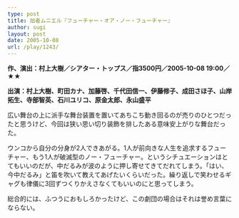 ```yaml
---
type: post
title: 拙者ムニエル『フューチャー・オア・ノー・フューチャー』
author: sugi
layout: post
date: 2005-10-08
url: /play/1243/
---
```

**作、演出：村上大樹／シアター・トップス／指3500円／2005-10-08 19:00／★★**

**出演：村上大樹、町田カナ、加藤啓、千代田信一、伊藤修子、成田さほ子、山岸拓生、寺部智英、石川ユリコ、原金太郎、永山盛平**

広い舞台の上に派手な舞台装置を置いてあちこち動き回るのが売りのひとつだったと思うけど、今回は狭い思い切り装飾を排したある意味安上がりな舞台だった。

ウンコから自分の分身が2人できあがる。1人が前向きな人生を追求するフューチャー、もう1人が破滅型のノー・フューチャー。というシチュエーションはとてもいいのだが、中だるみが波のように押し寄せてきてだれてしまう。「はい、今中だるみ」と笛を吹いて教えてあげたいくらいだった。繰り返しで笑わせるギャグも律儀に3回ずつくりかえさなくてもいいのにと思ってしまう。

総合的には、ふつうにおもしろかったけど、この劇団の場合はそれは誉め言葉にならない。
